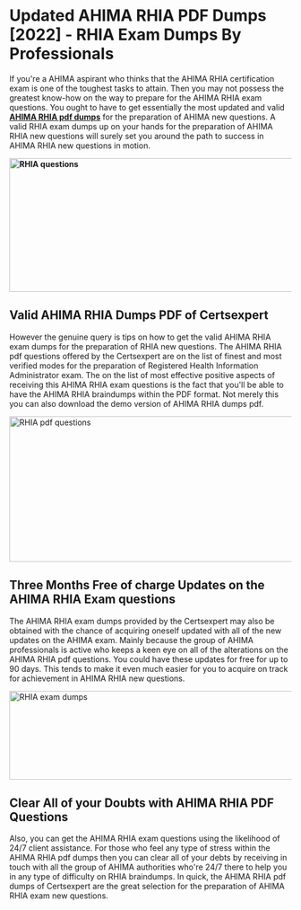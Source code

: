 <h1><strong>Updated AHIMA RHIA PDF Dumps [2022] - RHIA Exam Dumps By Professionals&nbsp;</strong></h1>
<p><span style="font-weight: 400;">If you're a AHIMA aspirant who thinks that the AHIMA RHIA certification exam is one of the toughest tasks to attain. Then you may not possess the greatest know-how on the way to prepare for the AHIMA RHIA exam questions. You ought to have to get essentially the most updated and valid <strong><a href="https://www.certsexpert.com/RHIA-pdf-questions.html">AHIMA RHIA pdf dumps</a></strong> for the preparation of AHIMA new questions. A valid  RHIA exam dumps up on your hands for the preparation of AHIMA RHIA new questions will surely set you around the path to success in AHIMA RHIA new questions in motion.</span></p>
<p><span style="font-weight: 400;"><strong><img style="display: block; margin-left: auto; margin-right: auto;" src="https://i.ibb.co/QXh983F/73475278-2429792180625311-4586132736837681152-n.jpg" alt="RHIA questions" width="632" height="238" /></strong></span></p>
<h2><strong>Valid AHIMA RHIA Dumps PDF of Certsexpert</strong></h2>
<p><span style="font-weight: 400;">However the genuine query is tips on how to get the valid AHIMA RHIA exam dumps for the preparation of RHIA new questions. The AHIMA RHIA pdf questions offered by the Certsexpert are on the list of finest and most verified modes for the preparation of Registered Health Information Administrator exam. The on the list of most effective positive aspects of receiving this AHIMA RHIA exam questions is the fact that you'll be able to have the AHIMA RHIA braindumps within the PDF format. Not merely this you can also download the demo version of AHIMA RHIA dumps pdf.</span></p>
<p><span style="font-weight: 400;"><img style="display: block; margin-left: auto; margin-right: auto;" src="https://i.ibb.co/Jd8hN2L/76714008-3182067705200142-8735104740007870464-n.jpg" alt="RHIA pdf questions" width="701" height="259" /></span></p>
<h2><strong>Three Months Free of charge Updates on the AHIMA RHIA Exam questions</strong></h2>
<p><span style="font-weight: 400;">The AHIMA RHIA exam dumps provided by the Certsexpert may also be obtained with the chance of acquiring oneself updated with all of the new updates on the AHIMA exam. Mainly because the group of AHIMA professionals is active who keeps a keen eye on all of the alterations on the AHIMA RHIA pdf questions. You could have these updates for free for up to 90 days. This tends to make it even much easier for you to acquire on track for achievement in AHIMA RHIA new questions.</span></p>
<p><span style="font-weight: 400;"><a href="https://www.certsexpert.com/RHIA-pdf-questions.html"><img style="display: block; margin-left: auto; margin-right: auto;" src="https://i.ibb.co/TMnKrkJ/75398236-424489711531572-5064688549987614720-n.jpg" alt="RHIA exam dumps" width="714" height="158" /></a></span></p>
<h2><strong>Clear All of your Doubts with AHIMA RHIA PDF Questions</strong></h2>
<p>Also, you can get the AHIMA RHIA exam questions using the likelihood of 24/7 client assistance. For those who feel any type of stress within the AHIMA RHIA pdf dumps then you can clear all of your debts by receiving in touch with all the group of AHIMA authorities who're 24/7 there to help you in any type of difficulty on  RHIA braindumps. In quick, the AHIMA RHIA pdf dumps of Certsexpert are the great selection for the preparation of AHIMA RHIA exam new questions.</p>
